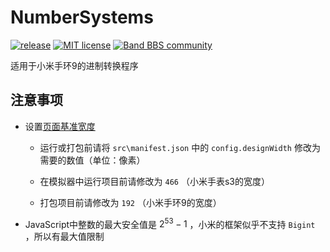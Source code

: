 # NumberSystems

[![release](https://img.shields.io/github/v/release/tianfangyetan1/NumberSystems)](https://github.com/tianfangyetan1/NumberSystems/releases)
[![MIT license](https://img.shields.io/github/license/tianfangyetan1/NumberSystems)](https://github.com/tianfangyetan1/NumberSystems?tab=MIT-1-ov-file)
[![Band BBS community](https://img.shields.io/badge/Band_BBS-community-718298)](https://www.bandbbs.cn/threads/12425/)

适用于小米手环9的进制转换程序

## 注意事项

- 设置[页面基准宽度](https://iot.mi.com/vela/quickapp/zh/content/framework/manifest.html#config)

  - 运行或打包前请将 `src\manifest.json` 中的 `config.designWidth` 修改为需要的数值（单位：像素）

  - 在模拟器中运行项目前请修改为 `466` （小米手表s3的宽度）

  - 打包项目前请修改为 `192` （小米手环9的宽度）

- JavaScript中整数的最大安全值是 $2 ^{53} - 1$ ，小米的框架似乎不支持 `Bigint` ，所以有最大值限制
